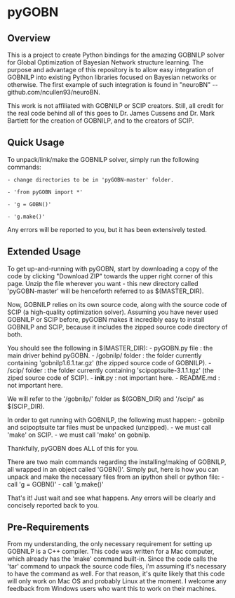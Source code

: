 # pyGOBN

<h2>Overview</h2>
This is a project to create Python bindings for the amazing GOBNILP solver
for Global Optimization of Bayesian Network structure learning. The purpose
and advantage of this repository is to allow easy integration of GOBNILP into
existing Python libraries focused on Bayesian networks or otherwise. The first
example of such integration is found in "neuroBN" -- github.com/ncullen93/neuroBN.

This work is not affiliated with GOBNILP or SCIP creators. Still, all credit for the real
code behind all of this goes to Dr. James Cussens and Dr. Mark Bartlett 
for the creation of GOBNILP, and to the creators of SCIP.

<h2>Quick Usage</h2>
To unpack/link/make the GOBNILP solver, simply run the following commands:

	- change directories to be in 'pyGOBN-master' folder.

	- 'from pyGOBN import *'

	- 'g = GOBN()'

	- 'g.make()'

Any errors will be reported to you, but it has been extensively tested.

<h2>Extended Usage</h2>

To get up-and-running with pyGOBN, start by downloading a copy of the code
by clicking "Download ZIP" towards the upper right corner of this page. Unzip
the file wherever you want - this new directory called 'pyGOBN-master' will be
henceforth referred to as $(MASTER_DIR).

Now, GOBNILP relies on its own source code, along with the source code of SCIP (a
high-quality optimization solver). Assuming you have never used GOBNILP or SCIP before, 
pyGOBN makes it incredibly easy to install GOBNILP and SCIP, because it includes the
zipped source code directory of both.

You should see the following in $(MASTER_DIR):
	- pyGOBN.py file : the main driver behind pyGOBN.
	- /gobnilp/ folder : the folder currently containing 'gobnilp1.6.1.tar.gz' (the
		zipped source code of GOBNILP).
	- /scip/ folder : the folder currently containing 'scipoptsuite-3.1.1.tgz' (the
		ziped source code of SCIP).
	- __init__.py : not important here.
	- README.md : not important here.

We will refer to the '/gobnilp/' folder as $(GOBN_DIR) and '/scip/' as $(SCIP_DIR).

In order to get running with GOBNILP, the following must happen:
	- gobnilp and scipoptsuite tar files must be unpacked (unzipped).
	- we must call 'make' on SCIP.
	- we must call 'make' on gobnilp.

Thankfully, pyGOBN does ALL of this for you.

There are two main commands regarding the installing/making of GOBNILP, all wrapped
in an object called 'GOBN()'. Simply put, here is how you can unpack and make the 
necessary files from an ipython shell or python file:
	- call 'g = GOBN()'
	- call 'g.make()'

That's it! Just wait and see what happens. Any errors will be clearly and concisely
reported back to you.

<h2>Pre-Requirements</h2>
From my understanding, the only necessary requirement for setting up GOBNILP
is a C++ compiler. This code was written for a Mac computer, which already has
the 'make' command built-in. Since the code calls the 'tar' command to unpack
the source code files, i'm assuming it's necessary to have the command as well. For
that reason, it's quite likely that this code will only work on Mac OS and probably
Linux at the moment. I welcome any feedback from Windows users who want this to
work on their machines.






